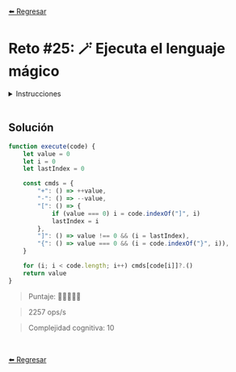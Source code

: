 [⬅️ Regresar](https://github.com/cosmoart/adventJS)

# Reto #25: 🪄 Ejecuta el lenguaje mágico

<details>
  <summary>Instrucciones</summary>

</br>

¡Ya hemos repartido todos los regalos! De vuelta al taller, ya comienzan los preparativos para el año que viene.

Un elfo genio está creando un lenguaje de programación mágico 🪄, que ayudará a simplificar la entrega de regalos a los niños en 2025.

Los programas siempre empiezan con el valor 0 y el lenguaje es una cadena de texto donde cada caracter representa una instrucción:

- \> Se mueve a la siguiente instrucción
- \+ Incrementa en 1 el valor actual
- \- Decrementa en 1 el valor actual
- [ y ]: Bucle. Si el valor actual es 0, salta a la instrucción después de ]. Si no es 0, vuelve a la instrucción después de [
{y }: Condicional. Si el valor actual es 0, salta a la instrucción después de }. Si no es 0, sigue a la instrucción después de {

Tienes que devolver el valor del programa tras ejecutar todas las instrucciones.

```js
execute('+++') // 3
execute('+--') // -1
execute('>+++[-]') // 0
execute('>>>+{++}') // 3
execute('+{[-]+}+') // 2
execute('{+}{+}{+}') // 0
execute('------[+]++') // 2
execute('-[++{-}]+{++++}') // 5
```

> Nota: Un condicional puede tener un bucle dentro y también un bucle puede tener un condicional. Pero nunca se anidan dos bucles o dos condicionales.
</details>

<br/>

## Solución

```js
function execute(code) {
	let value = 0
	let i = 0
	let lastIndex = 0

	const cmds = {
		"+": () => ++value,
		"-": () => --value,
		"[": () => {
			if (value === 0) i = code.indexOf("]", i)
			lastIndex = i
		},
		"]": () => value !== 0 && (i = lastIndex),
		"{": () => value === 0 && (i = code.indexOf("}", i)),
	}

	for (i; i < code.length; i++) cmds[code[i]]?.()
	return value
}
```

> Puntaje: 🌟🌟🌟🌟🌟

> 2257 ops/s

> Complejidad cognitiva: 10

<br/>

[⬅️ Regresar](https://github.com/cosmoart/adventJS)